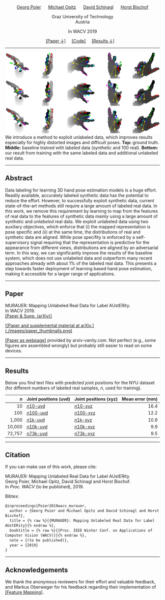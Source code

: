 <p>
<center><a href="https://poier.github.io">Georg Poier</a>&nbsp;&nbsp;&nbsp;&nbsp;&nbsp;
<a href="https://www.tugraz.at/institute/icg/research/team-bischof/lrs/people/opitz">Michael Opitz</a>&nbsp;&nbsp;&nbsp;&nbsp;&nbsp;
<a href="https://www.tugraz.at/institute/icg/research/team-bischof/lrs/people/schinagl">David Schinagl</a>&nbsp;&nbsp;&nbsp;&nbsp;&nbsp;
<a href="https://www.tugraz.at/institute/icg/research/team-bischof/people/team-about/horst-bischof">Horst Bischof</a></center>
</p>

<p>
<center>Graz University of Technology</center>  
<center>Austria</center>
</p>

<p>
<center>In WACV 2019</center>
</p>

<p>
<center>
<a href="#paper">[Paper &#8595;]</a>&nbsp;&nbsp;&nbsp;&nbsp;
<a href="https://github.com/poier/murauer">[Code]</a>&nbsp;&nbsp;&nbsp;&nbsp;
<a href="#results">[Results &#8595;]</a>&nbsp;&nbsp;&nbsp;&nbsp;
</center>
</p>

---

![Comparison of results.](./images/result_comparison.png)  
We introduce a method to exploit unlabeled data, which improves results 
especially for highly distorted images and difficult poses. 
**Top:** ground truth. **Middle:** baseline trained with labeled data (synthetic and 100 real). 
**Bottom:** our result from training with the same labeled data and additional unlabeled real data.

---

## Abstract
Data labeling for learning 3D hand pose estimation models is a huge effort. 
Readily available, accurately labeled synthetic data has the potential to reduce the effort. 
However, to successfully exploit synthetic data, current state-of-the-art methods 
still require a large amount of labeled real data. 
In this work, we remove this requirement by learning to map from the features of 
real data to the features of synthetic data mainly using a large amount of 
synthetic and *unlabeled* real data. We exploit unlabeled data using two auxiliary objectives, 
which enforce that (i) the mapped representation is pose specific and (ii) at the same time, 
the distributions of real and synthetic data are aligned. 
While pose specifity is enforced by a self-supervisory signal requiring that 
the representation is predictive for the appearance from different views, 
distributions are aligned by an adversarial term. 
In this way, we can significantly improve the results of the baseline system, 
which does not use unlabeled data and outperform many recent approaches already 
with about 1% of the labeled real data. 
This presents a step towards faster deployment of learning based hand pose estimation, 
making it accessible for a larger range of applications.

---

## Paper <a name="paper"></a>

MURAUER: Mapping Unlabeled Real Data for Label AUstERity.  
In WACV 2019.  
<a href="https://arxiv.org/abs/1811.09497">[Paper & Supp. (arXiv)]</a>

<a href="https://arxiv.org/abs/1811.09497">
![Paper and supplemental material at arXiv.](./images/paper_thumbnails.png)</a>

[[Paper as webpage]](https://www.arxiv-vanity.com/papers/1811.09497/) provided by 
arxiv-vanity.com. 
Not perfect (e.g., some figures are assembled wrongly) 
but probably still easier to read on some devices.

---

## Results <a name="results"></a>

Below you find text files with predicted joint positions for the NYU dataset 
(for different numbers of labeled real samples, *n*, used for training).

*n* 	| Joint positions (uvd) | Joint positions (xyz) | Mean error (mm)
---: | --- | --- | ---: 
10  	| [*n*10-uvd](../results/joint_pos_murauer_n10_wacv_uvd.txt) | [*n*10-xyz](../results/joint_pos_murauer_n10_wacv_xyz.txt) | 16.4
100  	| [*n*100-uvd](../results/joint_pos_murauer_n100_wacv_uvd.txt) | [*n*100-xyz](../results/joint_pos_murauer_n100_wacv_xyz.txt) | 12.2
1,000  	| [*n*1k-uvd](../results/joint_pos_murauer_n1000_wacv_uvd.txt) | [*n*1k-xyz](../results/joint_pos_murauer_n1000_wacv_xyz.txt) | 10.9
10,000  | [*n*10k-uvd](../results/joint_pos_murauer_n10000_wacv_uvd.txt) | [*n*10k-xyz](../results/joint_pos_murauer_n10000_wacv_xyz.txt) | 9.9
72,757  | [*n*73k-uvd](../results/joint_pos_murauer_n72757_wacv_uvd.txt) | [*n*73k-xyz](../results/joint_pos_murauer_n72757_wacv_xyz.txt) | 9.5

---

## Citation
If you can make use of this work, please cite:

MURAUER: Mapping Unlabeled Real Data for Label AUstERity.  
Georg Poier, Michael Opitz, David Schinagl and Horst Bischof.  
In *Proc. WACV* (to be published), 2019.

Bibtex:
```
@inproceedings{Poier2019wacv_murauer,  
  author = {Georg Poier and Michael Opitz and David Schinagl and Horst Bischof},  
  title = {% raw %}{{MURAUER}: Mapping Unlabeled Real Data for Label AUstERity}{% endraw %},  
  booktitle = {% raw %}{{Proc. IEEE Winter Conf. on Applications of Computer Vision (WACV)}}{% endraw %},  
  note = {(to be published)},  
  year = {2019}
}
```

---

## Acknowledgements
We thank the anonymous reviewers for their effort and valuable feedback, and
Markus Oberweger for his feedback regarding their implementation of 
[[Feature Mapping]](https://arxiv.org/abs/1712.03904).


